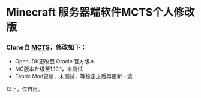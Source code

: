 # Minecraft 服务器端软件MCTS个人修改版

### Clone自 [MCTS](https://github.com/MCTown/MCTS)，修改如下：

- OpenJDK更改至 Oracle 官方版本
- MC版本升级至1.19.1，未测试
- Fabric Mod更新，未测试，等稳定之后再更新一波

以上，仅自用。